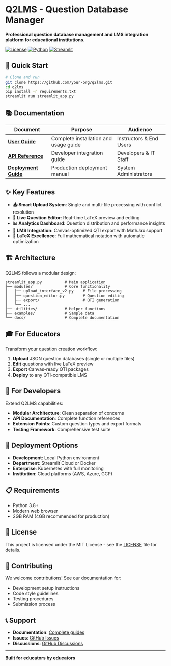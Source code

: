 # Q2LMS - Question Database Manager

**Professional question database management and LMS integration platform for educational institutions.**

[![License](https://img.shields.io/badge/license-MIT-blue.svg)](LICENSE)
[![Python](https://img.shields.io/badge/python-3.8+-green.svg)](https://python.org)
[![Streamlit](https://img.shields.io/badge/streamlit-1.20+-red.svg)](https://streamlit.io)

## 🚀 Quick Start

```bash
# Clone and run
git clone https://github.com/your-org/q2lms.git
cd q2lms
pip install -r requirements.txt
streamlit run streamlit_app.py
```

## 📚 Documentation

| Document | Purpose | Audience |
|----------|---------|----------|
| **[User Guide](docs/README.md)** | Complete installation and usage guide | Instructors & End Users |
| **[API Reference](docs/API.md)** | Developer integration guide | Developers & IT Staff |
| **[Deployment Guide](docs/DEPLOYMENT.md)** | Production deployment manual | System Administrators |

## ✨ Key Features

- **📤 Smart Upload System**: Single and multi-file processing with conflict resolution
- **🔧 Live Question Editor**: Real-time LaTeX preview and editing
- **📊 Analytics Dashboard**: Question distribution and performance insights  
- **🎯 LMS Integration**: Canvas-optimized QTI export with MathJax support
- **🧮 LaTeX Excellence**: Full mathematical notation with automatic optimization

## 🏗️ Architecture

Q2LMS follows a modular design:

```
streamlit_app.py          # Main application
├── modules/              # Core functionality
│   ├── upload_interface_v2.py    # File processing
│   ├── question_editor.py        # Question editing
│   ├── export/                   # QTI generation
│   └── ...
├── utilities/            # Helper functions
├── examples/             # Sample data
└── docs/                 # Complete documentation
```

## 🎓 For Educators

Transform your question creation workflow:
1. **Upload** JSON question databases (single or multiple files)
2. **Edit** questions with live LaTeX preview
3. **Export** Canvas-ready QTI packages
4. **Deploy** to any QTI-compatible LMS

## 🔧 For Developers

Extend Q2LMS capabilities:
- **Modular Architecture**: Clean separation of concerns
- **API Documentation**: Complete function references
- **Extension Points**: Custom question types and export formats
- **Testing Framework**: Comprehensive test suite

## 🚀 Deployment Options

- **Development**: Local Python environment
- **Department**: Streamlit Cloud or Docker
- **Enterprise**: Kubernetes with full monitoring
- **Institution**: Cloud platforms (AWS, Azure, GCP)

## 📋 Requirements

- Python 3.8+
- Modern web browser
- 2GB RAM (4GB recommended for production)

## 📄 License

This project is licensed under the MIT License - see the [LICENSE](LICENSE) file for details.

## 🤝 Contributing

We welcome contributions! See our documentation for:
- Development setup instructions
- Code style guidelines  
- Testing procedures
- Submission process

## 📞 Support

- **Documentation**: [Complete guides](docs/)
- **Issues**: [GitHub Issues](https://github.com/your-org/q2lms/issues)
- **Discussions**: [GitHub Discussions](https://github.com/your-org/q2lms/discussions)

---

**Built for educators by educators** 